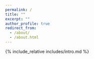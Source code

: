 ```yaml
---
permalink: /
title: ""
excerpt: ""
author_profile: true
redirect_from: 
  - /about/
  - /about.html
---
```


<span class='anchor' id='about-me'></span>
{% include_relative includes/intro.md %}

<!-- {% include_relative includes/news.md %} -->

<!-- {% include_relative includes/pub.md %} -->

<!-- {% include_relative includes/honers.md %} -->

<!-- {% include_relative includes/others.md %} -->

<script type='text/javascript' id='mapmyvisitors' src='https://mapmyvisitors.com/map.js?cl=080808&w=300&t=n&d=fYCrZNCvpFifgkfasztQwZDOR21NJab0PJ5_nGtQ1XA&co=ffffff&ct=808080&cmo=3acc3a&cmn=ff5353'></script>